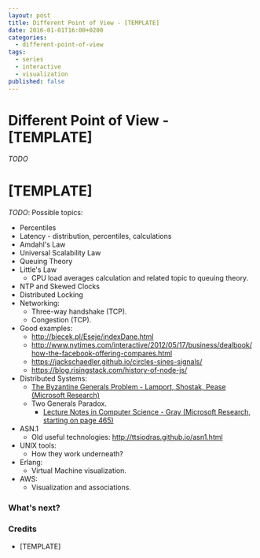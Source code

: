 ```yaml
---
layout: post
title: Different Point of View - [TEMPLATE]
date: 2016-01-01T16:00+0200
categories:
  - different-point-of-view
tags:
  - series
  - interactive
  - visualization
published: false
---
```


# Different Point of View - [TEMPLATE]

<quote class="disclaimer">*TODO*</quote>

# [TEMPLATE]

*TODO*: Possible topics:

- Percentiles
- Latency - distribution, percentiles, calculations
- Amdahl's Law
- Universal Scalability Law
- Queuing Theory
- Little's Law
  - CPU load averages calculation and related topic to queuing theory.
- NTP and Skewed Clocks
- Distributed Locking
- Networking:
  - Three-way handshake (TCP).
  - Congestion (TCP).
- Good examples:
  - http://biecek.pl/Eseje/indexDane.html
  - http://www.nytimes.com/interactive/2012/05/17/business/dealbook/how-the-facebook-offering-compares.html
  - https://jackschaedler.github.io/circles-sines-signals/
  - https://blog.risingstack.com/history-of-node-js/
- Distributed Systems:
  - [The Byzantine Generals Problem - Lamport, Shostak, Pease (Microsoft Research)](http://research.microsoft.com/en-us/um/people/lamport/pubs/byz.pdf)
  - Two Generals Paradox.
    - [Lecture Notes in Computer Science - Gray (Microsoft Research, starting on page 465)](http://research.microsoft.com/en-us/um/people/gray/papers/DBOS.pdf)
- ASN.1
  - Old useful technologies: http://ttsiodras.github.io/asn1.html
- UNIX tools:
  - How they work underneath?
- Erlang:
  - Virtual Machine visualization.
- AWS:
  - Visualization and associations.

### What's next?

### Credits

- [TEMPLATE]
